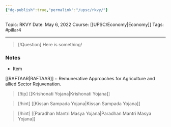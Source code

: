```yaml
---
{"dg-publish":true,"permalink":"/upsc/rkvy/"}
---
```


Topic: RKVY
Date: May 6, 2022
Course: [[UPSC/Economy\|Economy]]
Tags: #pillar4 

---

> [!Question]
> Here is something! 


### Notes
- Item



[[RAFTAAR\|RAFTAAR]] :: Remunerative Approaches for Agriculture and allied Sector Rejuvenation. 

>[!tip] [[Krishonati Yojana\|Krishonati Yojana]]

> [!hint] [[Kissan Sampada Yojana\|Kissan Sampada Yojana]]

> [!hint] [[Paradhan Mantri Masya Yojana\|Paradhan Mantri Masya Yojana]]

